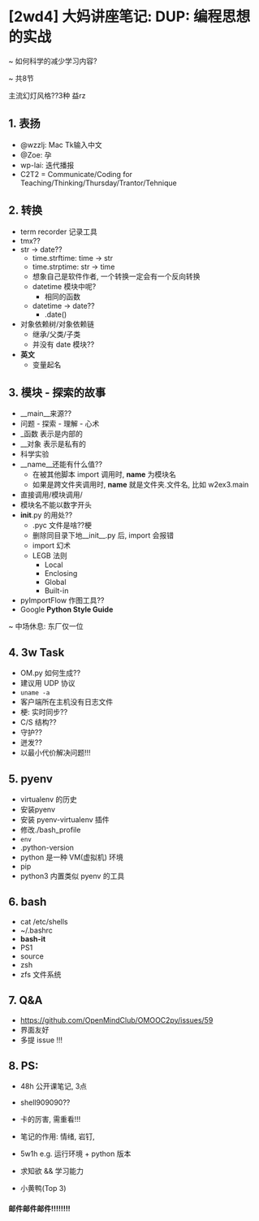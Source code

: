 # [2wd4] 大妈讲座笔记: DUP: 编程思想的实战
~ 如何科学的减少学习内容?

~ 共8节

主流幻灯风格??3种
益rz

## 1. 表扬
* @wzzlj: Mac Tk输入中文
* @Zoe: 孕
* wp-lai: 迭代播报
* C2T2 = Communicate/Coding for Teaching/Thinking/Thursday/Trantor/Tehnique

## 2. 转换
* term recorder 记录工具
* tmx??
* str → date??
  * time.strftime: time → str
  * time.strptime: str → time
  * 想象自己是软件作者, 一个转换一定会有一个反向转换
  * datetime 模块中呢? 
	  * 相同的函数
  * datetime → date??
	  * .date()
* 对象依赖树/对象依赖链
	* 继承/父类/子类
	* 并没有 date 模块??
* **英文**
	* 变量起名
	
## 3. 模块 - 探索的故事
* __main__来源??
* 	问题 - 探索 - 理解 - 心术
* _函数 表示是内部的
* __对象 表示是私有的
* 科学实验
* __name__还能有什么值??
	* 在被其他脚本 import 调用时, __name__ 为模块名
	* 如果是跨文件夹调用时, __name__ 就是文件夹.文件名, 比如 w2ex3.main
* 直接调用/模块调用/
* 模块名不能以数字开头
* __init__.py 的用处??
	+ .pyc 文件是啥??梗
	+ 删除同目录下地__init__.py 后, import 会报错
	+ import 幻术
	+ LEGB 法则
	  - Local
	  - Enclosing
	  - Global
	  - Built-in
* pyImportFlow 作图工具??	
* Google **Python Style Guide**

~ 中场休息: 东厂仅一位

## 4. 3w Task
* OM.py 如何生成??
* 建议用 UDP 协议
* `uname -a`
* 客户端所在主机没有日志文件
* 梗: 实时同步??
* C/S 结构??
* 守护??
* 迸发??
* 以最小代价解决问题!!!

## 5. pyenv
* virtualenv 的历史
* 安装pyenv
* 安装 pyenv-virtualenv 插件
* 修改./bash_profile
* `env`
* .python-version
* python 是一种 VM(虚拟机) 环境
* pip
* python3 内置类似 pyenv 的工具

## 6. bash
* cat /etc/shells
* ~/.bashrc
* **bash-it**
* PS1
* source
* zsh
* zfs 文件系统

## 7. Q&A
* <https://github.com/OpenMindClub/OMOOC2py/issues/59>
* 界面友好
* 多提 issue !!!

## 8. PS:
* 48h 公开课笔记, 3点
* shell909090??
* 卡的厉害, 需重看!!!
* 笔记的作用: 情绪, 岩钉, 

* 5w1h e.g. 运行环境 + python 版本
* 求知欲 && 学习能力
* 小黄鸭(Top 3)


#### 邮件邮件邮件!!!!!!!!












